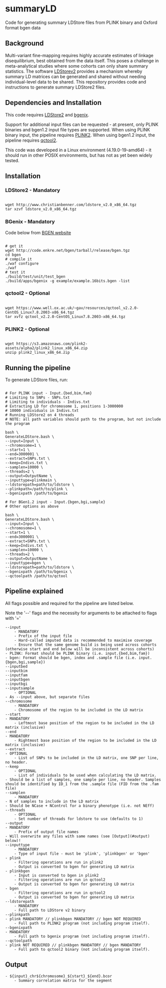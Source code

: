 # summaryLD
Code for generating summary LDStore files from PLINK binary and Oxford format bgen data

## Background

Multi-variant fine-mapping requires highly accurate estimates of linkage disequilibrium, best obtained from the data itself.
This poses a challenge in meta-analytical studies where some cohorts can only share summary statistics.
The software [LDStorev2](http://www.christianbenner.com/#) provides a mechanism whereby summary LD matrices can be generated and shared without needing individual-level data to be shared.
This repository provides code and instructions to generate summary LDStore2 files.

## Dependencies and Installation

This code requires [LDStore2](http://www.christianbenner.com/#) and [bgenix](https://enkre.net/cgi-bin/code/bgen/doc/trunk/doc/wiki/bgenix.md).

Support for additional input files can be requested - at present, only PLINK binaries and bgen1.2 input file types are supported.
When using PLINK binary input, the pipeline requires [PLINK2](https://www.cog-genomics.org/plink/2.0).
When using bgen1.2 input, the pipeline requires [qctool2](https://www.well.ox.ac.uk/~gav/qctool/).

This code was developed in a Linux environment (4.19.0-19-amd64) - it should run in other POSIX environments, but has not as yet been widely tested.

## Installation

### LDStore2 - Mandatory

```

wget http://www.christianbenner.com/ldstore_v2.0_x86_64.tgz
tar xzvf ldstore_v2.0_x86_64.tgz

```

### BGenix - Mandatory

Code below from [BGEN website](https://enkre.net/cgi-bin/code/bgen)

```

# get it
wget http://code.enkre.net/bgen/tarball/release/bgen.tgz
cd bgen
# compile it
./waf configure
./waf
# test it
./build/test/unit/test_bgen
./build/apps/bgenix -g example/example.16bits.bgen -list

```

### qctool2 - Optional

```

wget https://www.well.ox.ac.uk/~gav/resources/qctool_v2.2.0-CentOS_Linux7.8.2003-x86_64.tgz
tar xvfz qctool_v2.2.0-CentOS_Linux7.8.2003-x86_64.tgz

```

### PLINK2 - Optional

```

wget https://s3.amazonaws.com/plink2-assets/alpha2/plink2_linux_x86_64.zip
unzip plink2_linux_x86_64.zip

```

## Running the pipeline

To generate LDStore files, run:

```

# For PLINK input - Input.{bed,bim,fam}
# Limiting to SNPs - SNPs.txt
# Limiting to individuals - Indivs.txt
# Extracting LD for chromosome 1, positions 1-3000000
# 10000 individuals in Indivs.txt
# Running LDStore2 on 4 threads
# NOTE: all path variables should path to the program, but not include the program

bash \
GenerateLDStore.bash \
--input=Input \
--chromosome=1 \
--start=1 \
--end=3000001 \
--extract=SNPs.txt \
--keep=Indivs.txt \
--samplen=10000 \
--threads=2 \
--output=OutputName \
--inputtype=plinkmain \
--ldstorepath=path/to/ldstore \
--plinkpath=/path/to/plink \
--bgenixpath /path/to/bgenix

# For BGen1.2 input - Input.{bgen,bgi,sample}
# Other options as above

bash \
GenerateLDStore.bash \
--input=Input \
--chromosome=1 \
--start=1 \
--end=3000001 \
--extract=SNPs.txt \
--keep=Indivs.txt \
--samplen=10000 \
--threads=2 \
--output=OutputName \
--inputtype=bgen \
--ldstorepath=path/to/ldstore \
--bgenixpath /path/to/bgenix \
--qctoolpath /path/to/qctool

```

## Pipeline explained

All flags possible and required for the pipeline are listed below.

Note the '--' flags and the necessity for arguments to be attached to flags with '='

    --input
        - MANDATORY
        - Prefix of the input file
        - Hard-called imputed data is recommended to maximise coverage
        - Ensure that the same genome build is being used across cohorts (otherwise start and end below will be inconsistent across cohorts)
	- PLINK: Format should be PLINK binary (i.e. input.{bed,bim,fam})
	- bgen: Format should be bgen, index and .sample file (i.e. input.{bgen,bgi,sample})
    --inputbed
    --inputbim
    --inputfam
    --inputbgen
    --inputbgi
    --inputsample
        - OPTIONAL
	- As --input above, but separate files
    --chromosome
        - MANDATORY
        - Chromosome of the region to be included in the LD matrix
    --start
	- MANDATORY
        - Leftmost base position of the region to be included in the LD matrix (inclusive)
    --end
	- MANDATORY
        - Rightmost base position of the region to be included in the LD matrix (inclusive)
    --extract
	- OPTIONAL
        - List of SNPs to be included in the LD matrix, one SNP per line, no header.
    --keep
        - OPTIONAL
        - List of individuals to be used when calculating the LD matrix.
	- Should be a list of samples, one sample per line, no header. Samples should be identified by ID_1 from the .sample file (FID from the .fam file)
    --samplen
        - MANDATORY
	- N of samples to include in the LD matrix
	- Should be NCase + NControl for a binary phenotype (i.e. not NEff)
    --threads
        - OPTIONAL
        - Set number of threads for ldstore to use (defaults to 1)
    --output
	- MANDATORY
        - Prefix of output file names
	- Will overwrite any files with same names (see [Output](#output) below)!
    --inputtype
        - MANDATORY
        - Type of input file - must be 'plink', 'plinkbgen' or 'bgen'
	- plink
	    - Filtering operations are run in plink2
	    - Output is converted to bgen for generating LD matrix
	- plinkbgen
	    - Input is converted to bgen in plink2
	    - Filtering operations are run in qctool2
	    - Output is converted to bgen for generating LD matrix
	- bgen
	    - Filtering operations are run in qctool2
	    - Output is converted to bgen for generating LD matrix	
    --ldstorepath
        - MANDATORY
        - Full path to LDStore v2 binary
    --plinkpath
	- plink MANDATORY // plinkbgen MANDATORY // bgen NOT REQUIRED
        - Full path to PLINK2 program (not including program itself).
    --bgenixpath
	- MANDATORY
        - Full path to bgenix program (not including program itself).
    --qctoolpath
	- plink NOT REQUIRED // plinkbgen MANDATORY // bgen MANDATORY
        - Full path to qctool2 binary (not including program itself).

## Output

    - ${input}_chr${chromosome}_${start}_${end}.bcor
        - Summary correlation matrix for the segment

